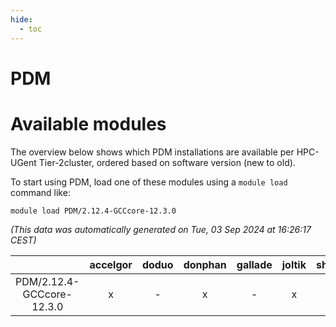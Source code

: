 ```yaml
---
hide:
  - toc
---
```


PDM
===

# Available modules


The overview below shows which PDM installations are available per HPC-UGent Tier-2cluster, ordered based on software version (new to old).

To start using PDM, load one of these modules using a `module load` command like:

```shell
module load PDM/2.12.4-GCCcore-12.3.0
```

*(This data was automatically generated on Tue, 03 Sep 2024 at 16:26:17 CEST)*  

| |accelgor|doduo|donphan|gallade|joltik|shinx|skitty|
| :---: | :---: | :---: | :---: | :---: | :---: | :---: | :---: |
|PDM/2.12.4-GCCcore-12.3.0|x|-|x|-|x|-|-|
